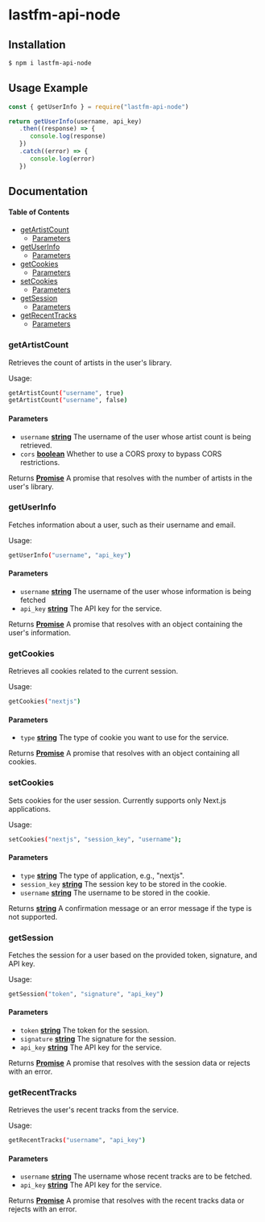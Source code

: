 # lastfm-api-node

## Installation
```bash
$ npm i lastfm-api-node
```

## Usage Example
```javascript
const { getUserInfo } = require("lastfm-api-node")

return getUserInfo(username, api_key)
   .then((response) => {
      console.log(response)
   })
   .catch((error) => {
      console.log(error)
   })
```

## Documentation

<!-- Generated by documentation.js. Update this documentation by updating the source code. -->

#### Table of Contents

*   [getArtistCount](#getartistcount)
    *   [Parameters](#parameters)
*   [getUserInfo](#getuserinfo)
    *   [Parameters](#parameters-1)
*   [getCookies](#getcookies)
    *   [Parameters](#parameters-2)
*   [setCookies](#setcookies)
    *   [Parameters](#parameters-3)
*   [getSession](#getsession)
    *   [Parameters](#parameters-4)
*   [getRecentTracks](#getrecenttracks)
    *   [Parameters](#parameters-5)

### getArtistCount

Retrieves the count of artists in the user's library.

Usage:

```bash
getArtistCount("username", true)
getArtistCount("username", false)
```

#### Parameters

*   `username` **[string](https://developer.mozilla.org/docs/Web/JavaScript/Reference/Global_Objects/String)** The username of the user whose artist count is being retrieved.
*   `cors` **[boolean](https://developer.mozilla.org/docs/Web/JavaScript/Reference/Global_Objects/Boolean)** Whether to use a CORS proxy to bypass CORS restrictions.

Returns **[Promise](https://developer.mozilla.org/docs/Web/JavaScript/Reference/Global_Objects/Promise)** A promise that resolves with the number of artists in the user's library.

### getUserInfo

Fetches information about a user, such as their username and email.

Usage:

```bash
getUserInfo("username", "api_key")
```

#### Parameters

*   `username` **[string](https://developer.mozilla.org/docs/Web/JavaScript/Reference/Global_Objects/String)** The username of the user whose information is being fetched
*   `api_key` **[string](https://developer.mozilla.org/docs/Web/JavaScript/Reference/Global_Objects/String)** The API key for the service.

Returns **[Promise](https://developer.mozilla.org/docs/Web/JavaScript/Reference/Global_Objects/Promise)** A promise that resolves with an object containing the user's information.

### getCookies

Retrieves all cookies related to the current session.

Usage:

```bash
getCookies("nextjs")
```

#### Parameters

*   `type` **[string](https://developer.mozilla.org/docs/Web/JavaScript/Reference/Global_Objects/String)** The type of cookie you want to use for the service.

Returns **[Promise](https://developer.mozilla.org/docs/Web/JavaScript/Reference/Global_Objects/Promise)** A promise that resolves with an object containing all cookies.

### setCookies

Sets cookies for the user session. Currently supports only Next.js applications.

Usage:

```bash
setCookies("nextjs", "session_key", "username");
```

#### Parameters

*   `type` **[string](https://developer.mozilla.org/docs/Web/JavaScript/Reference/Global_Objects/String)** The type of application, e.g., "nextjs".
*   `session_key` **[string](https://developer.mozilla.org/docs/Web/JavaScript/Reference/Global_Objects/String)** The session key to be stored in the cookie.
*   `username` **[string](https://developer.mozilla.org/docs/Web/JavaScript/Reference/Global_Objects/String)** The username to be stored in the cookie.

Returns **[string](https://developer.mozilla.org/docs/Web/JavaScript/Reference/Global_Objects/String)** A confirmation message or an error message if the type is not supported.

### getSession

Fetches the session for a user based on the provided token, signature, and API key.

Usage:

```bash
getSession("token", "signature", "api_key")
```

#### Parameters

*   `token` **[string](https://developer.mozilla.org/docs/Web/JavaScript/Reference/Global_Objects/String)** The token for the session.
*   `signature` **[string](https://developer.mozilla.org/docs/Web/JavaScript/Reference/Global_Objects/String)** The signature for the session.
*   `api_key` **[string](https://developer.mozilla.org/docs/Web/JavaScript/Reference/Global_Objects/String)** The API key for the service.

Returns **[Promise](https://developer.mozilla.org/docs/Web/JavaScript/Reference/Global_Objects/Promise)** A promise that resolves with the session data or rejects with an error.

### getRecentTracks

Retrieves the user's recent tracks from the service.

Usage:

```bash
getRecentTracks("username", "api_key")
```

#### Parameters

*   `username` **[string](https://developer.mozilla.org/docs/Web/JavaScript/Reference/Global_Objects/String)** The username whose recent tracks are to be fetched.
*   `api_key` **[string](https://developer.mozilla.org/docs/Web/JavaScript/Reference/Global_Objects/String)** The API key for the service.

Returns **[Promise](https://developer.mozilla.org/docs/Web/JavaScript/Reference/Global_Objects/Promise)** A promise that resolves with the recent tracks data or rejects with an error.
